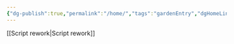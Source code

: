 ```yaml
---
{"dg-publish":true,"permalink":"/home/","tags":"gardenEntry","dgHomeLink":true,"dgPassFrontmatter":false}
---
```


[[Script rework|Script rework]]
